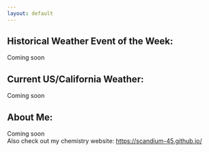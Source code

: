 ```yaml
---
layout: default
---
```


## Historical Weather Event of the Week:
Coming soon
<br>
## Current US/California Weather:
Coming soon
<br>
## About Me:
Coming soon
<br>
Also check out my chemistry website: https://scandium-45.github.io/ 
